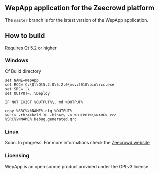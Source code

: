 ## WepApp application for the Zeecrowd platform

The `master` branch is for the latest version of the WepApp application.

## How to build
Requires Qt 5.2 or higher

### Windows

Cf Build directory
```
set NAME=WepApp
set RCC= C:\Qt\Qt5.2.0\5.2.0\msvc2010\bin\rcc.exe
set SRC=..\
set OUTPUT=..\Deploy

IF NOT EXIST %OUTPUT%\. md %OUTPUT%

copy %SRC%\%NAME%.cfg %OUTPUT%
%RCC% -threshold 70 -binary -o %OUTPUT%\%NAME%.rcc %SRC%\%NAME%.Debug.generated.qrc
```

### Linux

Soon. In progress.
For more informations check the [Zeecrowd website](http://www.zeecrowd.com/fr/page/405/zeecrowd-soon-available-on-linux-android-and-osx-are-next)

### Licensing

WepApp is an open source product provided under the GPLv3 license.